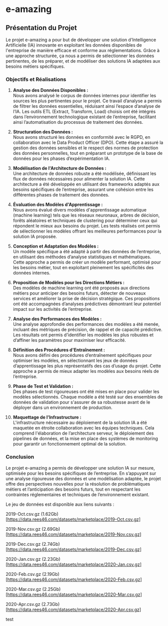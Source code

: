 

# e-amazing

## Présentation du Projet

Le projet e-amazing a pour but de développer une solution d'Intelligence Artificielle (IA) innovante en exploitant les données disponibles de l'entreprise de manière efficace et conforme aux réglementations. Grâce à une approche structurée, ça nous a permis de sélectionner les données pertinentes, de les préparer, et de modéliser des solutions IA adaptées aux besoins métiers spécifiques.


### Objectifs et Réalisations

1. **Analyse des Données Disponibles :**  
   Nous avons analysé le corpus de données internes pour identifier les sources les plus pertinentes pour le projet. Ce travail d’analyse a permis de filtrer les données essentielles, réduisant ainsi l’espace d’analyse de l’IA. Les outils ETL (Extract, Transform, Load) choisis ont été intégrés dans l’environnement technologique existant de l’entreprise, facilitant ainsi l’automatisation du processus de traitement des données.

2. **Structuration des Données :**  
   Nous avons structuré les données en conformité avec le RGPD, en collaboration avec le Data Product Officer (DPO). Cette étape a assuré la gestion des données sensibles et le respect des normes de protection des données personnelles, tout en préparant un prototype de la base de données pour les phases d’expérimentation IA.

3. **Modélisation de l'Architecture de Données :**  
   Une architecture de données robuste a été modélisée, définissant les flux de données nécessaires pour alimenter la solution IA. Cette architecture a été développée en utilisant des frameworks adaptés aux besoins spécifiques de l’entreprise, assurant une cohésion entre les différentes phases de traitement des données.

4. **Évaluation des Modèles d'Apprentissage :**  
   Nous avons évalué divers modèles d'apprentissage automatique (machine learning) tels que les réseaux neuronaux, arbres de décision, forêts aléatoires et techniques de clustering pour déterminer ceux qui répondent le mieux aux besoins du projet. Les tests réalisés ont permis de sélectionner les modèles offrant les meilleures performances pour la solution IA proposée.

5. **Conception et Adaptation des Modèles :**  
   Un modèle spécifique a été adapté à partir des données de l’entreprise, en utilisant des méthodes d’analyse statistiques et mathématiques. Cette approche a permis de créer un modèle performant, optimisé pour les besoins métier, tout en exploitant pleinement les spécificités des données internes.

6. **Proposition de Modèles pour les Directions Métiers :**  
   Des modèles de machine learning ont été proposés aux directions métiers pour anticiper des besoins futurs, détecter de nouveaux services et améliorer la prise de décision stratégique. Ces propositions ont été accompagnées d’analyses prédictives démontrant leur potentiel impact sur les activités de l’entreprise.

7. **Analyse des Performances des Modèles :**  
   Une analyse approfondie des performances des modèles a été menée, incluant des métriques de précision, de rappel et de capacité prédictive. Les résultats ont permis d’identifier les modèles les plus robustes et d’affiner les paramètres pour maximiser leur efficacité.

8. **Définition des Procédures d'Entraînement :**  
   Nous avons défini des procédures d’entraînement spécifiques pour optimiser les modèles, en sélectionnant les jeux de données d’apprentissage les plus représentatifs des cas d’usage du projet. Cette approche a permis de mieux adapter les modèles aux besoins réels de l’entreprise.

9. **Phase de Test et Validation :**  
   Des phases de test rigoureuses ont été mises en place pour valider les modèles sélectionnés. Chaque modèle a été testé sur des ensembles de données de validation pour s'assurer de sa robustesse avant de le déployer dans un environnement de production.

10. **Maquettage de l'Infrastructure :**  
    L'infrastructure nécessaire au déploiement de la solution IA a été maquetée en étroite collaboration avec les équipes techniques. Cela comprend l'élaboration de l’architecture serveur, le déploiement des pipelines de données, et la mise en place des systèmes de monitoring pour garantir un fonctionnement optimal de la solution.

### Conclusion

Le projet e-amazing a permis de développer une solution IA sur mesure, optimisée pour les besoins spécifiques de l’entreprise. En s’appuyant sur une analyse rigoureuse des données et une modélisation adaptée, le projet offre des perspectives nouvelles pour la résolution de problématiques métiers et l’anticipation des besoins futurs, tout en respectant les contraintes réglementaires et techniques de l’environnement existant.




Le jeu de données est disponible aux liens suivants :

2019-Oct.csv.gz (1.62Gb) [https://data.rees46.com/datasets/marketplace/2019-Oct.csv.gz] 

2019-Nov.csv.gz (2.69Gb) [https://data.rees46.com/datasets/marketplace/2019-Nov.csv.gz] 

2019-Dec.csv.gz (2.74Gb) [https://data.rees46.com/datasets/marketplace/2019-Dec.csv.gz] 

2020-Jan.csv.gz (2.23Gb) [https://data.rees46.com/datasets/marketplace/2020-Jan.csv.gz] 

2020-Feb.csv.gz (2.19Gb) [https://data.rees46.com/datasets/marketplace/2020-Feb.csv.gz] 

2020-Mar.csv.gz (2.25Gb) [https://data.rees46.com/datasets/marketplace/2020-Mar.csv.gz] 

2020-Apr.csv.gz (2.73Gb) [https://data.rees46.com/datasets/marketplace/2020-Apr.csv.gz]

test